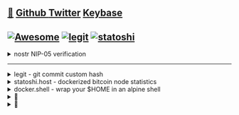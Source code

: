 ## [🐝](https://keys.openpgp.org/vks/v1/by-fingerprint/E616FA7221A1613E5B99206297966C06BB06757B) [Github ](http://github.com/randymcmillan) [Twitter](https://twitter.com/RandyMcMillan) [Keybase](https://randymcmillan.keybase.pub)
<AUTOMATION>
<p>

## [![Awesome](https://awesome.re/badge.svg)](https://github.com/RandyMcMillan/randymcmillan/blob/master/sources/awesome.md) [![legit](https://github.com/RandyMcMillan/legit/actions/workflows/automate.yml/badge.svg)](https://github.com/RandyMcMillan/legit/actions/workflows/automate.yml) [![statoshi](https://github.com/bitcoincore-dev/statoshi/actions/workflows/statoshi.yml/badge.svg)](https://github.com/bitcoincore-dev/statoshi/actions/workflows/statoshi.yml)         

<CENTER></CENTER>

</p>
</AUTOMATION>

<details>
<summary>nostr NIP-05 verification</summary>
<p>

[https://nvk.org/n00b-nip](https://nvk.org/n00b-nip5)

NIP5: Mapping Nostr keys to DNS-based internet identifiers

Buy a domain

Setup Domain DNS records to point to GitHub Pages:

| Type | Host              | Answer          | TTL  | Priority |
|------|-------------------|-----------------|------|----------|
| A    | randymcmillan.net | 185.199.108.153 | 3600 |          |
| A    | randymcmillan.net | 185.199.109.153 | 3600 |          |
| A    | randymcmillan.net | 185.199.110.153 | 3600 |          |
| A    | randymcmillan.net | 185.199.111.153 | 3600 |          |

$`` dig randymcmillan.net``

![randymcmillan@randymcmillan.net](randymcmillan@randymcmillan.net.png)

Create a new github repo github.com/new

Create a new file your-repo/.well-known/nostr.json

Edit nostr.json to reflect YOUR pub key and desired nickname this content:

```json
{
  "names": {
  "randymcmillan": "e88a691e98d9987c964521dff60025f60700378a4879180dcbbb4a5027850411"
  }
}
```

Create a new file in the root folder `_config.yml`  and add this line

```
include: [".well-known"]
```

Navigate to:
[https://github.com/RandyMcMillan/randymcmillan/settings/pages](https://github.com/RandyMcMillan/randymcmillan/settings/pages)

Under "Build and deployment" select "Deploy from branch" then below select "Main/Master" branch

Under "Custom domain" type your naked randymcmillan.net (github might complain, ignore)

Below it, check Enforce HTTPS. Sometimes this may take a few minutes to be available.

Then head over [branle.netlify.app/settings](https://branle.netlify.app/settings) or [astral.ninja/settings](https://astral.ninja/settings) (using an extension like [Alby](https://getalby.com) or [nos2x](https://chrome.google.com/webstore/detail/nos2x/kpgefcfmnafjgpblomihpgmejjdanjjp))
edit the NIP-05 Indentifier field to reflect "randymcmillan@randymcmillan.net" and press Save
you are all set now, enjoy the vanity address.
</p>
</details>

----


<details>
<summary>legit - git commit custom hash</summary>

```shell
git clone https://github.com/RandyMcMillan/legit.git ~/legit && \
cd ~/legit && ./make-legit.sh
```
</p>
</details>
<details>
<summary>statoshi.host - dockerized bitcoin node statistics</summary>

```shell
/bin/bash -c "$(curl -fsSL https://raw.githubusercontent.com/Homebrew/install/HEAD/install.sh)" && \
brew install docker docker-compose make && \
git clone https://github.com/bitcoincore-dev/statoshi.host.git ~/statoshi.host && \
cd ~/statoshi.host && make init run user=root port=80
```
</p>
</details>
<details>
<summary>docker.shell - wrap your $HOME in an alpine shell</summary>

```shell
git clone https://github.com/RandyMcMillan/docker.shell.git ~/docker.shell && \
cd docker.shell && \
make shell user=root
```
</p>
</details>

<details>
<summary>👀</summary>
<p>

```shell
seq 0 947 | (while read -r n; do bitcoin-cli gettxout \
54e48e5f5c656b26c3bca14a8c95aa583d07ebe84dde3b7dd4a78f4e4186e713 $n \
| jq -r '.scriptPubKey.asm' | awk '{ print $2 $3 $4 }'; done) | \
tr -d '\n' | cut -c 17-368600 | xxd -r -p > bitcoin.pdf
```

</p>
</details>

<details>
<summary>👀</summary>
<p>

#### Referal Links:

[![DigitalOcean Referral Badge](https://web-platforms.sfo2.digitaloceanspaces.com/WWW/Badge%202.svg)](https://www.digitalocean.com/?refcode=ae5c7d05da91&utm_campaign=Referral_Invite&utm_medium=Referral_Program&utm_source=badge)

</p>
</details>